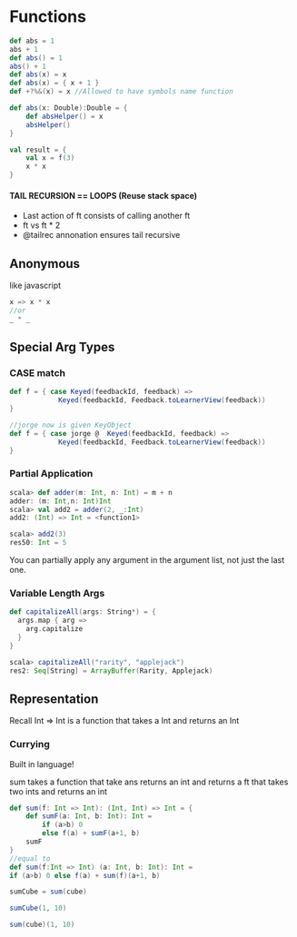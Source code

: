 # Functions

```scala
def abs = 1
abs + 1
def abs() = 1 
abs() + 1
def abs(x) = x
def abs(x) = { x + 1 }
def +?%&(x) = x //Allowed to have symbols name function
```

```scala
def abs(x: Double):Double = {
    def absHelper() = x
    absHelper()
}

val result = {
    val x = f(3)
    x * x
}
```

#### TAIL RECURSION == LOOPS (Reuse stack space)

- Last action of ft consists of calling another ft 
- ft vs ft * 2
- @tailrec annonation ensures tail recursive

## Anonymous

like javascript 

```scala
x => x * x
//or 
_ * _
```

## Special Arg Types

### CASE match

```scala
def f = { case Keyed(feedbackId, feedback) =>
            Keyed(feedbackId, Feedback.toLearnerView(feedback))
}

//jorge now is given KeyObject
def f = { case jorge @  Keyed(feedbackId, feedback) =>
            Keyed(feedbackId, Feedback.toLearnerView(feedback))
}
```

### Partial Application

```scala
scala> def adder(m: Int, n: Int) = m + n
adder: (m: Int,n: Int)Int
scala> val add2 = adder(2, _:Int)
add2: (Int) => Int = <function1>

scala> add2(3)
res50: Int = 5
```

You can partially apply any argument in the argument list, not just the last one.

### Variable Length Args

```scala
def capitalizeAll(args: String*) = {
  args.map { arg =>
    arg.capitalize
  }
}

scala> capitalizeAll("rarity", "applejack")
res2: Seq[String] = ArrayBuffer(Rarity, Applejack)
```



## Representation 

Recall Int => Int is a function that takes a Int and returns an Int

### Currying

Built in language!

sum takes a function that take ans returns an int and returns a ft that takes two ints and returns an int

```scala
def sum(f: Int => Int): (Int, Int) => Int = {
    def sumF(a: Int, b: Int): Int = 
    	if (a>b) 0
    	else f(a) + sumF(a+1, b)
    sumF
}
//equal to 
def sum(f:Int => Int) (a: Int, b: Int): Int = 
if (a>b) 0 else f(a) + sum(f)(a+1, b)
```

```scala
sumCube = sum(cube)

sumCube(1, 10)

sum(cube)(1, 10)
```
